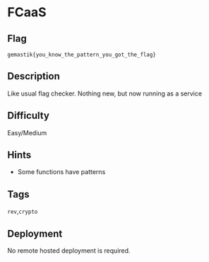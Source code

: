 # FCaaS

## Flag 
```
gemastik{you_know_the_pattern_you_got_the_flag}
```
## Description
Like usual flag checker. Nothing new, but now running as a service

## Difficulty
Easy/Medium

## Hints
- Some functions have patterns

## Tags
`rev`,`crypto`

## Deployment
No remote hosted deployment is required.